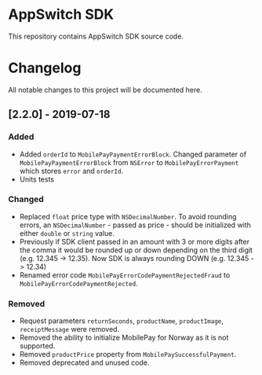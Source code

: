# AppSwitch SDK

This repository contains AppSwitch SDK source code.

# Changelog
All notable changes to this project will be documented here.

## [2.2.0] - 2019-07-18
### Added
- Added `orderId` to `MobilePayPaymentErrorBlock`. Changed parameter of `MobilePayPaymentErrorBlock` from `NSError` to `MobilePayErrorPayment` which stores `error` and  `orderId`.
- Units tests

### Changed
- Replaced `float` price type with `NSDecimalNumber`. To avoid rounding errors, an `NSDecimalNumber` - passed as price - should be initialized with either `double` or `string` value.
- Previously if SDK client passed in an amount with 3 or more digits after the comma it would be rounded up or down depending on the third digit (e.g. 12.345 -> 12.35). Now SDK is always rounding DOWN (e.g. 12.345 -> 12.34)
- Renamed error code `MobilePayErrorCodePaymentRejectedFraud` to `MobilePayErrorCodePaymentRejected`.


### Removed
- Request parameters `returnSeconds`, `productName`, `productImage`, `receiptMessage` were removed.
- Removed the ability to initialize MobilePay for Norway as it is not supported.
- Removed `productPrice` property from `MobilePaySuccessfulPayment`.
- Removed deprecated and unused code.